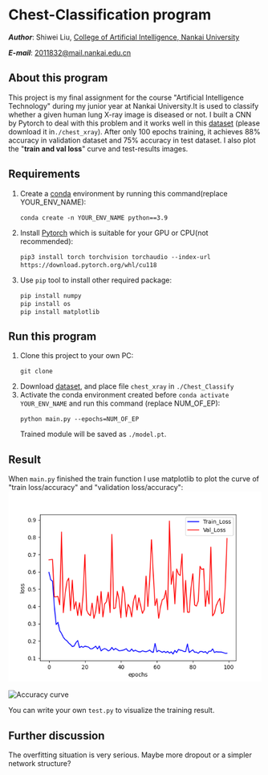 # Chest-Classification program
***Author***: Shiwei Liu, [College of Artificial Intelligence, Nankai University](https://aien.nankai.edu.cn/)

***E-mail***: 2011832@mail.nankai.edu.cn

## About this program
This project is my final assignment for the course "Artificial Intelligence Technology" during my junior year at Nankai University.It is used to classify whether a given human lung X-ray image is diseased or not. I built a CNN by Pytorch to deal with this problem and it works well in this [dataset](https://drive.google.com/file/d/15DMIblTJiV5QB8pdA7L0bccnXL7gBAg7/view?usp=sharing) (please download it in```./chest_xray```). After only 100 epochs training, it achieves 88% accuracy in validation dataset and 75% accuracy in test dataset. I also plot the "**train and val loss**" curve and test-results images.

## Requirements
1. Create a [conda](https://www.anaconda.com) environment by running this command(replace YOUR_ENV_NAME):
    ```
    conda create -n YOUR_ENV_NAME python==3.9 
    ```
2. Install [Pytorch](https://pytorch.org/) which is suitable for your GPU or CPU(not recommended):
    ```
    pip3 install torch torchvision torchaudio --index-url https://download.pytorch.org/whl/cu118
    ```
3. Use ```pip``` tool to install other required package:
    ```
    pip install numpy
    pip install os
    pip install matplotlib
    ```

## Run this program
1. Clone this project to your own PC:
    ```
    git clone 
    ```
2. Download [dataset](https://drive.google.com/file/d/15DMIblTJiV5QB8pdA7L0bccnXL7gBAg7/view?usp=sharing), and place file ```chest_xray``` in ```./Chest_Classify```
3. Activate the conda environment created before ```conda activate YOUR_ENV_NAME``` and run this command (replace NUM_OF_EP):
    ```
    python main.py --epochs=NUM_OF_EP
    ```
    Trained module will be saved as ```./model.pt```.
## Result
When ```main.py``` finished the train function I use matplotlib to plot the curve of "train loss/accuracy" and "validation loss/accuracy":
![Loss curve](./loss.png)

![Accuracy curve](./accuracy.png)

You can write your own ```test.py``` to visualize the training result.

## Further discussion
The overfitting situation is very serious. Maybe more dropout or a simpler network structure?
